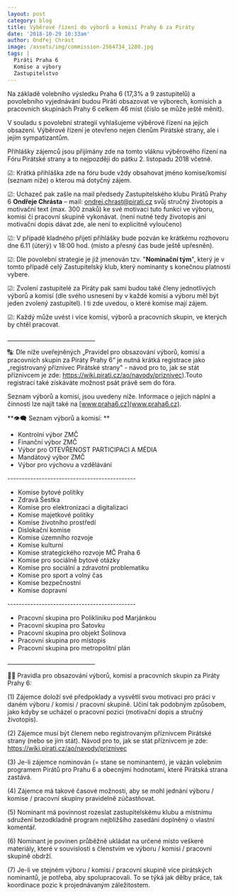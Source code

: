 ```yaml
---
layout: post
category: blog
title: Výběrové řízení do výborů a komisí Prahy 6 za Piráty
date: '2018-10-29 10:33am'
author: Ondřej Chrást
image: /assets/img/commission-2564734_1280.jpg
tags: |
  Piráti Praha 6
  Komise a výbory
  Zastupitelstvo
---
```

Na základě volebního výsledku Praha 6 (17,3% a 9 zastupitelů) a povolebního vyjednávání budou Piráti obsazovat ve výborech, komisích a pracovních skupinách Prahy 6 celkem 46 míst (číslo se může ještě měnit).

V souladu s povolební strategií vyhlašujeme výběrové řízení na jejich obsazení. Výběrové řízení je otevřeno nejen členům Pirátské strany, ale i jejím sympatizantům.

Přihlášky zájemců jsou přijímány zde na tomto vláknu výběrového řízení na Fóru Pirátské strany a to nejpozději do pátku 2. listopadu 2018 včetně.

☑: Krátká přihláška zde na fóru bude vždy obsahovat jméno komise/komisí (seznam níže) o kterou má dotyčný zájem. 

☑: Uchazeč pak zašle na mail předsedy Zastupitelského klubu Pirátů Prahy 6 **Ondřeje Chrásta** – mail: ondrej.chrast@pirati.cz svůj stručný životopis a motivační text (max. 300 znaků) ke své motivaci tuto funkci ve výboru, komisi či pracovní skupině vykonávat. (není nutné tedy životopis ani motivační dopis dávat zde, ale není to explicitně vyloučeno)

☑: V případě kladného přijetí přihlášky bude pozván ke krátkému rozhovoru dne 6.11 (úterý) v 18:00 hod. (místo a přesný čas bude ještě upřesněn). 

☑: Dle povolební strategie je již jmenován tzv. "**Nominační tým**", který je v tomto případě celý Zastupitelský klub, který nominanty s konečnou platností vybere. 

☑: Zvolení zastupitelé za Piráty pak sami budou také členy jednotlivých výborů a komisí (dle svého usnesení by v každé komisi a výboru měl být jeden zvolený zastupitel). I ti zde uvedou, o které komise mají zájem. 

☑: Každý může uvést i více komisí, výborů a pracovních skupin, ve kterých by chtěl pracovat.

\_\_\_\_\_\_\_\_\_\_\_\_\_\_\_\_\_\_\_\_\_\_\_\_\_\_\_\_\_\__

🔠: Dle níže uveřejněných „Pravidel pro obsazování výborů, komisí a pracovních skupin za Piráty Prahy 6“ je nutná krátká registrace jako „registrovaný příznivec Pirátské strany" - návod pro to, jak se stát příznivcem je zde: <https://wiki.pirati.cz/ao/navody/priznivec>).Touto registrací také získáváte možnost psát právě sem do fóra.

Seznam výborů a komisí, jsou uvedeny níže. Informace o jejich náplni a činnosti lze najít také na [www.praha6.cz](www.praha6.cz).

**👁️‍🗨️ Seznam výborů a komisí:
**

* Kontrolní výbor ZMČ
* Finanční výbor ZMČ
* Výbor pro OTEVŘENOST PARTICIPACI A MÉDIA 
* Mandátový výbor ZMČ
* Výbor pro výchovu a vzdělávání

\---------------------------------------------

* Komise bytové politiky
* Zdravá Šestka 
* Komise pro elektronizaci a digitalizaci 
* Komise majetkové politiky
* Komise životního prostředí
* Dislokační komise 
* Komise územního rozvoje
* Komise kulturní
* Komise strategického rozvoje MČ Praha 6
* Komise pro sociálně bytové otázky
* Komise pro sociální a zdravotní problematiku
* Komise pro sport a volný čas 
* Komise bezpečnostní
* Komise dopravní

\---------------------------------------------

* Pracovní skupina pro Polikliniku pod Marjánkou 
* Pracovní skupina pro Šatovku 
* Pracovní skupina pro objekt Šolínova 
* Pracovní skupina pro místopis 
* Pracovní skupina pro metropolitní plán 

\_\_\_\_\_\_\_\_\_\_\_\_\_\_\_\_\_\_\_\_\_\_\_\_\_\_\_\_\_\__

🏴‍☠️ Pravidla pro obsazování výborů, komisí a pracovních skupin za Piráty Prahy 6:

(1) Zájemce doloží své předpoklady a vysvětlí svou motivaci pro práci v daném výboru / komisi / pracovní skupině. Učiní tak podobným způsobem, jako kdyby se ucházel o pracovní pozici (motivační dopis a stručný životopis).

(2) Zájemce musí být členem nebo registrovaným příznivcem Pirátské strany (nebo se jím stát). Návod pro to, jak se stát příznivcem je zde: <https://wiki.pirati.cz/ao/navody/priznivec>

(3) Je-li zájemce nominován (= stane se nominantem), je vázán volebním programem Pirátů pro Prahu 6 a obecnými hodnotami, které Pirátská strana zastává.

(4) Zájemce má takové časové možnosti, aby se mohl jednání výboru / komise / pracovní skupiny pravidelně zúčastňovat.

(5) Nominant má povinnost rozeslat zastupitelskému klubu a místnímu sdružení bezodkladně program nejbližšího zasedání doplněný o vlastní komentář.

(6) Nominant je povinen průběžně ukládat na určené místo veškeré materiály, které v souvislosti s členstvím ve výboru / komisi / pracovní skupině obdrží.

(7) Je-li ve stejném výboru / komisi / pracovní skupině více pirátských nominantů, je potřeba, aby spolupracovali. To se týká jak dělby práce, tak koordinace pozic k projednávaným záležitostem.
